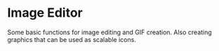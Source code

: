 # Image Editor


Some basic functions for image editing and GIF creation.
Also creating graphics that can be used as scalable icons.
